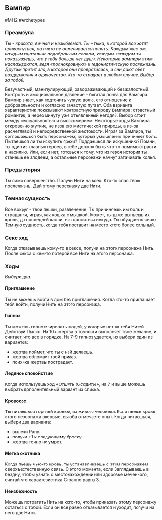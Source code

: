 ## **Вампир**

#MH2 #Archetypes 
### **Преамбула**

*Ты - красота, вечная и незыблемая. Ты – тьма, к которой все хотят прикоснуться, но никто не осмеливается понять. Каждым жестом, каждым тщательно подобранным словом, каждым взглядом ты показываешь, что у тебя больше нет души. 
Некоторые вампиры этим наслаждаются, ведя «полнокровную» и гедонистическую послежизнь. Другим претит зло, в которое они превратились, и они дают обет воздержания и одиночества. Кто-то страдает в любом случае. Выбор за тобой.*

Безучастный, манипулирующий, завораживающий и безжалостный. Контроль и эмоциональное давление – богатая почва для Вампира. Вампир знает, как подточить чужую волю, его отношение к добровольности и согласию зачастую пугает. 
Оба варианта характеристик показывают контрастную природу Вампира: страстный романтик, а через минуту уже отъявленный негодяй. Выбор стоит между сексуальностью и высокомерием. 
Некоторые ходы Вампира откровенно жуткие, не изза его мистической природы, а из-за расчетливой и непосредственной жестокости. Играя за Вампира, ты соглашаешься быть персонажем, который умышленно причиняет боль. Пытаешься ли ты искупить грехи? Поддаешься ли искушению? Помни, ты один из главных героев, в тебе должно быть что-то помимо страсти к насилию. Или, если нет, готовься к тому, что из героя истории ты станешь ее злодеем, а остальные персонажи начнут затачивать колья.

### **Предыстория**

Ты само совершенство. Получи Нити на всех. 
Кто-то спас твою послежизнь. Дай этому персонажу две Нити.

### **Темная сущность**

Все вокруг - твои пешки, развлечение. Ты причиняешь им боль и страдания, играя, как кошка с мышкой. Может, ты даже выпьешь их кровь, до последней капли, но торопиться некуда. Ты обуздаешь свою Темную сущность, когда тебя поставит на место ктото более сильный.

### **Секс ход**

Когда отказываешь кому-то в сексе, получи на этого персонажа Нить. После секса с кем-то потеряй все Нити на этого персонажа.

### **Ходы**
*Выбери два.*

####  Приглашение
Ты не можешь войти в дом без приглашения. Когда кто-то приглашает тебя войти, получи Нить на этого персонажа. 

#### Гипноз
Ты можешь гипнотизировать людей, у которых нет на тебя Нитей. Действуй Пылко. На 10+ жертва в точности выполняет твое желание, и считает, что все в порядке. На 7-9 гипноз удается, но выбери один из вариантов: 
- жертва поймет, что ты с ней делаешь. 
- жертва обломает твой приказ. 
- психика жертвы пострадает. 

#### Ледяное спокойствие
Когда используешь ход «*Отшить (Осадить)*», на 7 и выше можешь выбрать дополнительный вариант из списка. 

#### Кровосос
Ты питаешься горячей кровью, из живого человека. Если пьешь кровь этого персонажа впервые, вы оба отмечаете опыт. Когда питаешься, выбери два варианта: 
- вылечи Рану. 
- получи +1 к следующему броску. 
- жертва точно не умрет. 

#### Метка охотника
Когда пьешь чью-то кровь, ты устанавливаешь с этим персонажем сверхъестественную связь. С этого момента, если Заглядываешь в бездну, чтобы узнать о местонахождении или здоровье меченного, считай что характеристика Странно равна 3. 

#### Неизбежность
Можешь потратить Нить на кого-то, чтобы приказать этому персонажу остаться с тобой. Если он все равно отказывается и уходит, получи на него две Нити.

